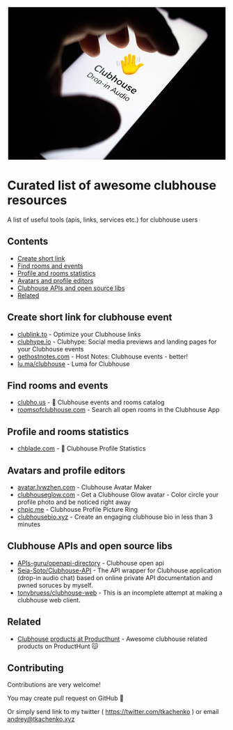 <div align="center">
	<img width="500" height="350" src="clubhouse.jpg" alt="Awesome clubhouse list">
	<br>
</div>

# Curated list of awesome clubhouse resources 
A list of useful tools (apis, links, services etc.) for clubhouse users

## Contents

- [Create short link](#create-short-link-for-clubhouse-event)
- [Find rooms and events](#find-rooms-and-events)
- [Profile and rooms statistics](#profile-and-rooms-statistics)
- [Avatars and profile editors](#avatars-and-profile-editors)
- [Clubhouse APIs and open source libs](#clubhouse-apis-and-open-source-libs)
- [Related](#related)


## Create short link for clubhouse event

- [clublink.to](https://clublink.to/) - Optimize your Clubhouse links
- [clubhype.io](https://clubhype.io/) - Clubhype: Social media previews and landing pages for your Clubhouse events
- [gethostnotes.com](https://gethostnotes.com/) - Host Notes: Clubhouse events - better!
- [lu.ma/clubhouse](https://lu.ma/clubhouse) - Luma for Clubhouse

## Find rooms and events 

- [clubho.us](https://clubho.us/) - 👋 Clubhouse events and rooms catalog
- [roomsofclubhouse.com](https://roomsofclubhouse.com/) - Search all open rooms in the Clubhouse App

## Profile and rooms statistics

- [chblade.com](https://chblade.com/) - 👋 Clubhouse Profile Statistics

## Avatars and profile editors

- [avatar.lvwzhen.com](https://avatar.lvwzhen.com/) - Clubhouse Avatar Maker
- [clubhouseglow.com](https://www.clubhouseglow.com/) - Get a Clubhouse Glow avatar - Color circle your profile photo and be noticed right away
- [chpic.me](https://chpic.me/) - Clubhouse Profile Picture Ring
- [clubhousebio.xyz](https://clubhousebio.xyz/) - Create an engaging clubhouse bio in less than 3 minutes


## Clubhouse APIs and open source libs 
- [APIs-guru/openapi-directory](https://github.com/APIs-guru/openapi-directory/tree/master/APIs/clubhouseapi.com/1) - Clubhouse open api
- [Seia-Soto/Clubhouse-API](https://github.com/Seia-Soto/clubhouse-api) - The API wrapper for Clubhouse application (drop-in audio chat) based on online private API documentation and pwned soruces by myself.
- [tonybruess/clubhouse-web](https://github.com/tonybruess/clubhouse-web) - This is an incomplete attempt at making a clubhouse web client.


## Related

- [Clubhouse products at Producthunt](https://www.producthunt.com/search?q=clubhouse&postedDate=90%3Adays) -  Awesome clubhouse related products on ProductHunt 😽


## Contributing

Contributions are very welcome!

You may create pull request on GitHub 🤖 

Or simply send link to my twitter ( https://twitter.com/tkachenko ) or email andrey@tkachenko.xyz 
